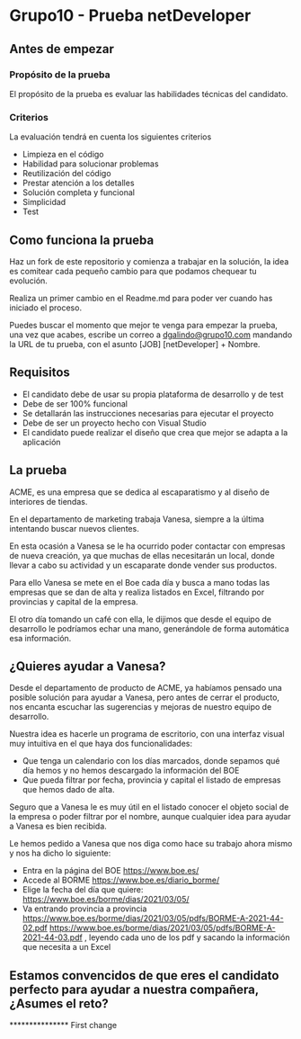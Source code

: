 # Grupo10 - Prueba netDeveloper

## Antes de empezar
### Propósito de la prueba
El propósito de la prueba es evaluar las habilidades técnicas del candidato.

### Criterios
La evaluación tendrá en cuenta los siguientes criterios
- Limpieza en el código
- Habilidad para solucionar problemas
- Reutilización del código
- Prestar atención a los detalles
- Solución completa y funcional
- Simplicidad
- Test

## Como funciona la prueba
Haz un fork de este repositorio y comienza a trabajar en la solución, la idea es comitear cada pequeño cambio para que podamos chequear tu evolución.

Realiza un primer cambio en el Readme.md para poder ver cuando has iniciado el proceso.

Puedes buscar el momento que mejor te venga para empezar la prueba, una vez que acabes, escribe un correo a dgalindo@grupo10.com mandando la URL de tu prueba, con el asunto [JOB] [netDeveloper] + Nombre.

## Requisitos

- El candidato debe de usar su propia plataforma de desarrollo y de test
- Debe de ser 100% funcional
- Se detallarán las instrucciones necesarias para ejecutar el proyecto
- Debe de ser un proyecto hecho con Visual Studio
- El candidato puede realizar el diseño que crea que mejor se adapta a la aplicación

## La prueba

ACME, es una empresa que se dedica al escaparatismo y al diseño de interiores de tiendas.

En el departamento de marketing trabaja Vanesa, siempre a la última intentando buscar nuevos clientes.

En esta ocasión a Vanesa se le ha ocurrido poder contactar con empresas de nueva creación, ya que muchas de ellas necesitarán un local, donde llevar a cabo su actividad y un escaparate donde vender sus productos.

Para ello Vanesa se mete en el Boe cada día y busca a mano todas las empresas que se dan de alta y realiza listados en Excel, filtrando por provincias y capital de la empresa.

El otro día tomando un café con ella, le dijimos que desde el equipo de desarrollo le podríamos echar una mano, generándole de forma automática esa información.


## ¿Quieres ayudar a Vanesa?

Desde el departamento de producto de ACME, ya habíamos pensado una posible solución para ayudar a Vanesa, pero antes de cerrar el producto, nos encanta escuchar las sugerencias y mejoras de nuestro equipo de desarrollo.

Nuestra idea es hacerle un programa de escritorio, con una interfaz visual muy intuitiva en el que haya dos funcionalidades:
- Que tenga un calendario con los días marcados, donde sepamos qué día hemos y no hemos descargado la información del BOE
- Que pueda filtrar por fecha, provincia y capital el listado de empresas que hemos dado de alta.

Seguro que a Vanesa le es muy útil en el listado conocer el objeto social de la empresa o poder filtrar por el nombre, aunque cualquier idea para ayudar a Vanesa es bien recibida.

Le hemos pedido a Vanesa que nos diga como hace su trabajo ahora mismo y nos ha dicho lo siguiente:
- Entra en la página del BOE https://www.boe.es/
- Accede al BORME https://www.boe.es/diario_borme/
- Elige la fecha del día que quiere: https://www.boe.es/borme/dias/2021/03/05/
- Va entrando provincia a provincia https://www.boe.es/borme/dias/2021/03/05/pdfs/BORME-A-2021-44-02.pdf https://www.boe.es/borme/dias/2021/03/05/pdfs/BORME-A-2021-44-03.pdf
  , leyendo cada uno de los pdf y sacando la información que necesita a un Excel
  
  
 ## Estamos convencidos de que eres el candidato perfecto para ayudar a nuestra compañera, ¿Asumes el reto?

*************** First change
